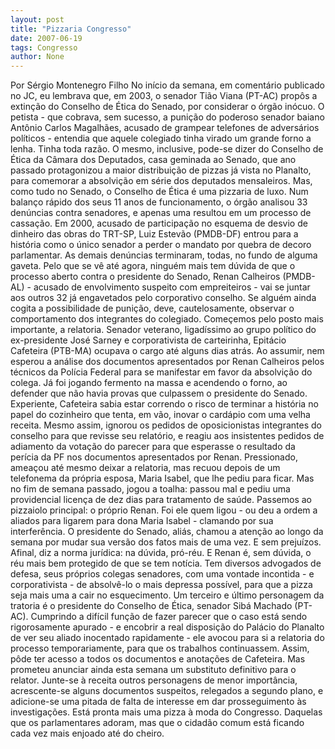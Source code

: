 ```yaml
---
layout: post
title: "Pizzaria Congresso"
date: 2007-06-19
tags: Congresso
author: None
---
```

Por S&eacute;rgio Montenegro Filho
No in&iacute;cio da semana, em coment&aacute;rio publicado no JC, eu lembrava que, em 2003, o senador Ti&atilde;o Viana (PT-AC) prop&ocirc;s a extin&ccedil;&atilde;o do Conselho de &Eacute;tica do Senado, por considerar o &oacute;rg&atilde;o in&oacute;cuo. O petista - que cobrava, sem sucesso, a puni&ccedil;&atilde;o do poderoso senador baiano Ant&ocirc;nio Carlos Magalh&atilde;es, acusado de grampear telefones de advers&aacute;rios pol&iacute;ticos - entendia que aquele colegiado tinha virado um grande forno a lenha.
Tinha toda raz&atilde;o. O mesmo, inclusive, pode-se dizer do Conselho de &Eacute;tica da C&acirc;mara dos Deputados, casa geminada ao Senado, que ano passado protagonizou a maior distribui&ccedil;&atilde;o de pizzas j&aacute; vista no Planalto, para comemorar a absolvi&ccedil;&atilde;o em s&eacute;rie dos deputados mensaleiros.
Mas, como tudo no Senado, o Conselho de &Eacute;tica &eacute; uma pizzaria de luxo. Num balan&ccedil;o r&aacute;pido dos seus 11 anos de funcionamento, o &oacute;rg&atilde;o analisou 33 den&uacute;ncias contra senadores, e apenas uma resultou em um processo de cassa&ccedil;&atilde;o. Em 2000, acusado de participa&ccedil;&atilde;o no esquema de desvio de dinheiro das obras do TRT-SP, Luiz Estev&atilde;o (PMDB-DF) entrou para a hist&oacute;ria como o &uacute;nico senador a perder o mandato por quebra de decoro parlamentar. As demais den&uacute;ncias terminaram, todas, no fundo de alguma gaveta.
Pelo que se v&ecirc; at&eacute; agora, ningu&eacute;m mais tem d&uacute;vida de que o processo aberto contra o presidente do Senado, Renan Calheiros (PMDB-AL) - acusado de envolvimento suspeito com empreiteiros - vai se juntar aos outros 32 j&aacute; engavetados pelo corporativo conselho. Se algu&eacute;m ainda cogita a possibilidade de puni&ccedil;&atilde;o, deve, cautelosamente, observar o comportamento dos integrantes do colegiado.
Come&ccedil;emos pelo posto mais importante, a relatoria. Senador veterano, ligad&iacute;ssimo ao grupo pol&iacute;tico do ex-presidente Jos&eacute; Sarney e corporativista de carteirinha, Epit&aacute;cio Cafeteira (PTB-MA) ocupava o cargo at&eacute; alguns dias atr&aacute;s. Ao assumir, nem esperou a an&aacute;lise dos documentos apresentados por Renan Calheiros pelos t&eacute;cnicos da Pol&iacute;cia Federal para se manifestar em favor da absolvi&ccedil;&atilde;o do colega.
J&aacute; foi jogando fermento na massa e acendendo o forno, ao defender que n&atilde;o havia provas que culpassem o presidente do Senado. Experiente, Cafeteira sabia estar correndo o risco de terminar a hist&oacute;ria no papel do cozinheiro que tenta, em v&atilde;o, inovar o card&aacute;pio com uma velha receita. Mesmo assim, ignorou os pedidos de oposicionistas integrantes do conselho para que revisse seu relat&oacute;rio, e reagiu aos insistentes pedidos de adiamento da vota&ccedil;&atilde;o do parecer para que esperasse o resultado da per&iacute;cia da PF nos documentos apresentados por Renan. Pressionado, amea&ccedil;ou at&eacute; mesmo deixar a relatoria, mas recuou depois de um telefonema da pr&oacute;pria esposa, Maria Isabel, que lhe pediu para ficar. Mas no fim de semana passado, jogou a toalha: passou mal e pediu uma providencial licen&ccedil;a de dez dias para tratamento de sa&uacute;de.
Passemos ao pizzaiolo principal: o pr&oacute;prio Renan. Foi ele quem ligou - ou deu a ordem a aliados para ligarem para dona Maria Isabel - clamando por sua interfer&ecirc;ncia. O presidente do Senado, ali&aacute;s, chamou a aten&ccedil;&atilde;o ao longo da semana por mudar sua vers&atilde;o dos fatos mais de uma vez. E sem preju&iacute;zos. Afinal, diz a norma jur&iacute;dica: na d&uacute;vida, pr&oacute;-r&eacute;u. E Renan &eacute;, sem d&uacute;vida, o r&eacute;u mais bem protegido de que se tem not&iacute;cia. Tem diversos advogados de defesa, seus pr&oacute;prios colegas senadores, com uma vontade incontida - e corporativista - de absolv&ecirc;-lo o mais depressa poss&iacute;vel, para que a pizza seja mais uma a cair no esquecimento.
Um terceiro e &uacute;ltimo personagem da tratoria &eacute; o presidente do Conselho de &Eacute;tica, senador Sib&aacute; Machado (PT-AC). Cumprindo a dif&iacute;cil fun&ccedil;&atilde;o de fazer parecer que o caso est&aacute; sendo rigorosamente apurado - e encobrir a real disposi&ccedil;&atilde;o do Pal&aacute;cio do Planalto de ver seu aliado inocentado rapidamente - ele avocou para si a relatoria do processo temporariamente, para que os trabalhos continuassem. Assim, p&ocirc;de ter acesso a todos os documentos e anota&ccedil;&otilde;es de Cafeteira. Mas prometeu anunciar ainda esta semana um substituto definitivo para o relator.
Junte-se &agrave; receita outros personagens de menor import&acirc;ncia, acrescente-se alguns documentos suspeitos, relegados a segundo plano, e adicione-se uma pitada de falta de interesse em dar prosseguimento &agrave;s investiga&ccedil;&otilde;es. Est&aacute; pronta mais uma pizza &agrave; moda do Congresso. Daquelas que os parlamentares adoram, mas que o cidad&atilde;o comum est&aacute; ficando cada vez mais enjoado at&eacute; do cheiro. 